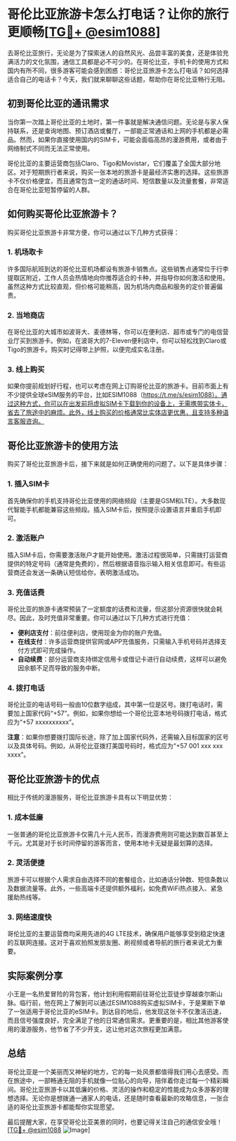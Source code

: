 # 哥伦比亚旅游卡怎么打电话？让你的旅行更顺畅[[TG💪+ @esim1088](https://t.me/s/esim1088)]

去哥伦比亚旅行，无论是为了探索迷人的自然风光、品尝丰富的美食，还是体验充满活力的文化氛围，通信工具都是必不可少的。在哥伦比亚，手机卡的使用方式和国内有所不同，很多游客可能会感到困惑：哥伦比亚旅游卡怎么打电话？如何选择适合自己的电话卡？今天，我们就来聊聊这些话题，帮助你在哥伦比亚畅行无阻。

## 初到哥伦比亚的通讯需求

当你第一次踏上哥伦比亚的土地时，第一件事就是解决通信问题。无论是与家人保持联系，还是查询地图、预订酒店或餐厅，一部能正常通话和上网的手机都是必需品。然而，如果你直接使用国内的SIM卡，可能会面临高昂的漫游费用，或者由于网络制式不同而无法正常使用。

哥伦比亚的主要运营商包括Claro、Tigo和Movistar，它们覆盖了全国大部分地区。对于短期旅行者来说，购买一张本地的旅游卡是最经济实惠的选择。这些旅游卡不仅价格便宜，而且通常包含一定的通话时间、短信数量以及流量套餐，非常适合在哥伦比亚短暂停留的人群。

## 如何购买哥伦比亚旅游卡？

购买哥伦比亚旅游卡非常方便，你可以通过以下几种方式获得：

### 1. **机场取卡**
   许多国际航班到达的哥伦比亚机场都设有旅游卡销售点。这些销售点通常位于行李提取区附近，工作人员会热情地向你推荐适合的卡种，并指导你如何激活和使用。虽然这种方式比较直观，但价格可能稍高，因为机场内商品和服务的定价普遍偏贵。

### 2. **当地商店**
   在哥伦比亚的大城市如波哥大、麦德林等，你可以在便利店、超市或专门的电信营业厅买到旅游卡。例如，在波哥大的7-Eleven便利店中，你可以轻松找到Claro或Tigo的旅游卡。购买时记得带上护照，以便完成实名注册。

### 3. **线上购买**
   如果你提前规划好行程，也可以考虑在网上订购哥伦比亚的旅游卡。目前市面上有不少提供全球eSIM服务的平台，比如ESIM1088（https://t.me/s/esim1088）。通过这种方式，你可以在出发前将虚拟SIM卡下载到你的设备上，无需携带实体卡，省去了旅途中的麻烦。此外，线上购买的价格通常比实体店更优惠，且支持多种语言客服咨询。

## 哥伦比亚旅游卡的使用方法

购买了哥伦比亚旅游卡后，接下来就是如何正确使用的问题了。以下是具体步骤：

### 1. **插入SIM卡**
   首先确保你的手机支持哥伦比亚使用的网络频段（主要是GSM和LTE）。大多数现代智能手机都能兼容这些频段。插入SIM卡后，按照提示设置语言并重启手机即可。

### 2. **激活账户**
   插入SIM卡后，你需要激活账户才能开始使用。激活过程很简单，只需拨打运营商提供的特定号码（通常是免费的），然后根据语音指示输入相关信息即可。有些运营商还会发送一条确认短信给你，表明激活成功。

### 3. **充值话费**
   哥伦比亚的旅游卡通常预装了一定额度的话费和流量，但这部分资源很快就会耗尽。因此，及时充值非常重要。你可以通过以下几种方式进行充值：
   - **便利店支付**：前往便利店，使用现金为你的账户充值。
   - **在线支付**：许多运营商提供官网或APP充值服务，只需输入手机号码并选择支付方式即可完成操作。
   - **自动续费**：部分运营商支持绑定信用卡或借记卡进行自动续费，这样可以避免因余额不足而导致的服务中断。

### 4. **拨打电话**
   哥伦比亚的电话号码一般由10位数字组成，其中第一位是区号。拨打电话时，需要加上国家代码“+57”。例如，如果你想给一个哥伦比亚本地号码拨打电话，格式应为“+57 xxxxxxxxxx”。

   **注意**：如果你想要拨打国际长途，除了加上国家代码外，还需输入目标国家的区号以及具体号码。例如，从哥伦比亚拨打美国号码时，格式应为“+57 001 xxx xxx xxxx”。

## 哥伦比亚旅游卡的优点

相比于传统的漫游服务，哥伦比亚旅游卡具有以下明显优势：

### 1. **成本低廉**
   一张普通的哥伦比亚旅游卡仅需几十元人民币，而漫游费用则可能达到数百甚至上千元。尤其是对于长时间停留的游客而言，使用本地卡无疑是最划算的选择。

### 2. **灵活便捷**
   旅游卡可以根据个人需求自由选择不同的套餐组合，比如通话分钟数、短信条数以及数据流量等。此外，一些高端卡还提供额外福利，如免费WiFi热点接入、紧急援助热线等。

### 3. **网络速度快**
   哥伦比亚的主要运营商均采用先进的4G LTE技术，确保用户能够享受到稳定快速的互联网连接。这对于喜欢拍照发朋友圈、刷视频或者导航的旅行者来说尤为重要。

## 实际案例分享

小王是一名热爱冒险的背包客，他计划利用假期前往哥伦比亚徒步穿越查尔斯山脉。临行前，他在网上了解到可以通过ESIM1088购买虚拟SIM卡，于是果断下单了一张适用于哥伦比亚的eSIM卡。到达目的地后，他发现这张卡不仅激活迅速，而且信号强度良好，完全满足了他的日常通信需求。更重要的是，相比其他游客使用的漫游服务，他节省了不少开支，这让他对这次旅程更加满意。

## 总结

哥伦比亚是一个美丽而又神秘的地方，它的每一处风景都值得我们用心去感受。而在旅途中，一部畅通无阻的手机就像一位贴心的向导，陪伴着你走过每一个精彩瞬间。哥伦比亚旅游卡以其低廉的价格、灵活的操作和稳定的性能成为众多游客的理想选择。无论你是想拨通一通家人的电话，还是随时查看最新的攻略信息，一张合适的哥伦比亚旅游卡都能帮你实现愿望。

最后提醒大家，在享受哥伦比亚美景的同时，也要记得关注自己的通信安全哦！[[TG💪+ @esim1088](https://t.me/s/esim1088) ![Image](https://i.postimg.cc/4NQfJmqS/Snipaste-2025-05-13-00-14-12.png)]